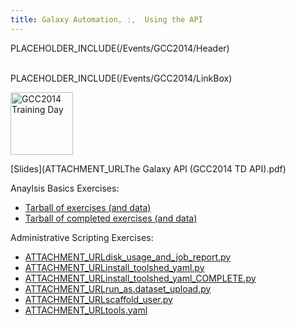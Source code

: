 ```yaml
---
title: Galaxy Automation, :,  Using the API
---
```

PLACEHOLDER_INCLUDE(/Events/GCC2014/Header)
<br /><br />



PLACEHOLDER_INCLUDE(/Events/GCC2014/LinkBox)

<div class='right'> <a href='/Events/GCC2014/TrainingDay'><img src='/Images/Logos/GCC2014TrainingDayLogoSquare.png' alt='GCC2014 Training Day' width="100" /></a></div>


[Slides](ATTACHMENT_URLThe Galaxy API (GCC2014 TD API).pdf)
 
Anaylsis Basics Exercises:
* [Tarball of exercises (and data)](ATTACHMENT_URLapi-scripts.exercises.tar.gz)
* [Tarball of completed exercises (and data)](ATTACHMENT_URLapi-scripts.completed.tar.gz)

Administrative Scripting Exercises:

* [ATTACHMENT_URLdisk_usage_and_job_report.py](ATTACHMENT_URLdisk_usage_and_job_report.py)
* [ATTACHMENT_URLinstall_toolshed_yaml.py](ATTACHMENT_URLinstall_toolshed_yaml.py)
* [ATTACHMENT_URLinstall_toolshed_yaml_COMPLETE.py](ATTACHMENT_URLinstall_toolshed_yaml_COMPLETE.py)
* [ATTACHMENT_URLrun_as.dataset_upload.py](ATTACHMENT_URLrun_as.dataset_upload.py)
* [ATTACHMENT_URLscaffold_user.py](ATTACHMENT_URLscaffold_user.py)
* [ATTACHMENT_URLtools.yaml](ATTACHMENT_URLtools.yaml)
